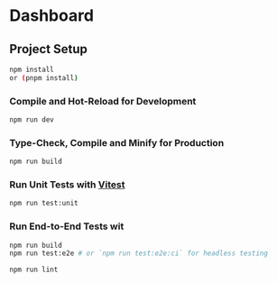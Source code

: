 # Dashboard
## Project Setup

```sh
npm install
or (pnpm install)
```

### Compile and Hot-Reload for Development

```sh
npm run dev
```

### Type-Check, Compile and Minify for Production

```sh
npm run build
```

### Run Unit Tests with [Vitest](https://vitest.dev/)

```sh
npm run test:unit
```

### Run End-to-End Tests wit

```sh
npm run build
npm run test:e2e # or `npm run test:e2e:ci` for headless testing
```
```sh
npm run lint
```


